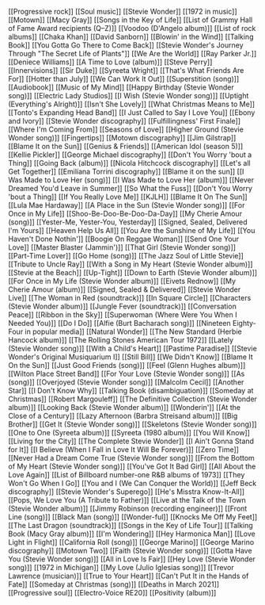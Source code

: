 [[Progressive rock]]
[[Soul music]]
[[Stevie Wonder]]
[[1972 in music]]
[[Motown]]
[[Macy Gray]]
[[Songs in the Key of Life]]
[[List of Grammy Hall of Fame Award recipients (Q–Z)]]
[[Voodoo (D'Angelo album)]]
[[List of rock albums]]
[[Chaka Khan]]
[[David Sanborn]]
[[Blowin' in the Wind]]
[[Talking Book]]
[[You Gotta Go There to Come Back]]
[[Stevie Wonder's Journey Through "The Secret Life of Plants"]]
[[We Are the World]]
[[Ray Parker Jr.]]
[[Deniece Williams]]
[[A Time to Love (album)]]
[[Steve Perry]]
[[Innervisions]]
[[Sir Duke]]
[[Syreeta Wright]]
[[That's What Friends Are For]]
[[Hotter than July]]
[[We Can Work It Out]]
[[Superstition (song)]]
[[Audiobook]]
[[Music of My Mind]]
[[Happy Birthday (Stevie Wonder song)]]
[[Electric Lady Studios]]
[[I Wish (Stevie Wonder song)]]
[[Uptight (Everything's Alright)]]
[[Isn't She Lovely]]
[[What Christmas Means to Me]]
[[Tonto's Expanding Head Band]]
[[I Just Called to Say I Love You]]
[[Ebony and Ivory]]
[[Stevie Wonder discography]]
[[Fulfillingness' First Finale]]
[[Where I'm Coming From]]
[[Seasons of Love]]
[[Higher Ground (Stevie Wonder song)]]
[[Fingertips]]
[[Motown discography]]
[[Jim Gilstrap]]
[[Blame It on the Sun]]
[[Genius & Friends]]
[[American Idol (season 5)]]
[[Kellie Pickler]]
[[George Michael discography]]
[[Don't You Worry 'bout a Thing]]
[[Going Back (album)]]
[[Nicola Hitchcock discography]]
[[Let's all Get Together]]
[[Emilíana Torrini discography]]
[[Blame it on the sun]]
[[I Was Made to Love Her (song)]]
[[I Was Made to Love Her (album)]]
[[Never Dreamed You'd Leave in Summer]]
[[So What the Fuss]]
[[Don't You Worry 'bout a Thing]]
[[If You Really Love Me]]
[[KJLH]]
[[Blame It On The Sun]]
[[Lula Mae Hardaway]]
[[A Place in the Sun (Stevie Wonder song)]]
[[For Once in My Life]]
[[Shoo-Be-Doo-Be-Doo-Da-Day]]
[[My Cherie Amour (song)]]
[[Yester-Me, Yester-You, Yesterday]]
[[Signed, Sealed, Delivered I'm Yours]]
[[Heaven Help Us All]]
[[You Are the Sunshine of My Life]]
[[You Haven't Done Nothin']]
[[Boogie On Reggae Woman]]
[[Send One Your Love]]
[[Master Blaster (Jammin')]]
[[That Girl (Stevie Wonder song)]]
[[Part-Time Lover]]
[[Go Home (song)]]
[[The Jazz Soul of Little Stevie]]
[[Tribute to Uncle Ray]]
[[With a Song in My Heart (Stevie Wonder album)]]
[[Stevie at the Beach]]
[[Up-Tight]]
[[Down to Earth (Stevie Wonder album)]]
[[For Once in My Life (Stevie Wonder album)]]
[[Eivets Rednow]]
[[My Cherie Amour (album)]]
[[Signed, Sealed & Delivered]]
[[Stevie Wonder Live]]
[[The Woman in Red (soundtrack)]]
[[In Square Circle]]
[[Characters (Stevie Wonder album)]]
[[Jungle Fever (soundtrack)]]
[[Conversation Peace]]
[[Ribbon in the Sky]]
[[Superwoman (Where Were You When I Needed You)]]
[[Do I Do]]
[[Alfie (Burt Bacharach song)]]
[[Nineteen Eighty-Four in popular media]]
[[Natural Wonder]]
[[The New Standard (Herbie Hancock album)]]
[[The Rolling Stones American Tour 1972]]
[[Lately (Stevie Wonder song)]]
[[With a Child's Heart]]
[[Pastime Paradise]]
[[Stevie Wonder's Original Musiquarium I]]
[[Still Bill]]
[[We Didn't Know]]
[[Blame It On the Sun]]
[[Just Good Friends (song)]]
[[Feel (Glenn Hughes album)]]
[[Wilton Place Street Band]]
[[For Your Love (Stevie Wonder song)]]
[[As (song)]]
[[Overjoyed (Stevie Wonder song)]]
[[Malcolm Cecil]]
[[Another Star]]
[[I Don't Know Why]]
[[Talking Book (disambiguation)]]
[[Someday at Christmas]]
[[Robert Margouleff]]
[[The Definitive Collection (Stevie Wonder album)]]
[[Looking Back (Stevie Wonder album)]]
[[Wonderin']]
[[At the Close of a Century]]
[[Lazy Afternoon (Barbra Streisand album)]]
[[Big Brother]]
[[Get It (Stevie Wonder song)]]
[[Skeletons (Stevie Wonder song)]]
[[One to One (Syreeta album)]]
[[Syreeta (1980 album)]]
[[You Will Know]]
[[Living for the City]]
[[The Complete Stevie Wonder]]
[[I Ain't Gonna Stand for It]]
[[I Believe (When I Fall in Love It Will Be Forever)]]
[[Zero Time]]
[[Never Had a Dream Come True (Stevie Wonder song)]]
[[From the Bottom of My Heart (Stevie Wonder song)]]
[[You've Got It Bad Girl]]
[[All About the Love Again]]
[[List of Billboard number-one R&B albums of 1973]]
[[They Won't Go When I Go]]
[[You and I (We Can Conquer the World)]]
[[Jeff Beck discography]]
[[Stevie Wonder's Superego]]
[[He's Misstra Know-It-All]]
[[Pops, We Love You (A Tribute to Father)]]
[[Live at the Talk of the Town (Stevie Wonder album)]]
[[Jimmy Robinson (recording engineer)]]
[[Front Line (song)]]
[[Black Man (song)]]
[[Wonder-ful]]
[[Knocks Me Off My Feet]]
[[The Last Dragon (soundtrack)]]
[[Songs in the Key of Life Tour]]
[[Talking Book (Macy Gray album)]]
[[I'm Wondering]]
[[Hey Harmonica Man]]
[[Love Light in Flight]]
[[California Roll (song)]]
[[George Marino]]
[[George Marino discography]]
[[Motown Two]]
[[Faith (Stevie Wonder song)]]
[[Gotta Have You (Stevie Wonder song)]]
[[All in Love Is Fair]]
[[Hey Love (Stevie Wonder song)]]
[[1972 in Michigan]]
[[My Love (Julio Iglesias song)]]
[[Trevor Lawrence (musician)]]
[[True to Your Heart]]
[[Can't Put It in the Hands of Fate]]
[[Someday at Christmas (song)]]
[[Deaths in March 2021]]
[[Progressive soul]]
[[Electro-Voice RE20]]
[[Positivity (album)]]
